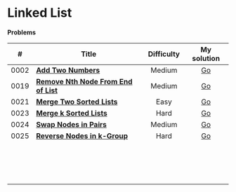 # Linked List



**Problems**

|  #   | Title                                                        | Difficulty |                         My solution                          |
| :--: | ------------------------------------------------------------ | :--------: | :----------------------------------------------------------: |
| 0002 | **[Add Two Numbers](https://github.com/Apollo4634/LeetCode/blob/master/problem/linked_list/0002_AddTwoNumbers.md)** |   Medium   | [Go](https://github.com/Apollo4634/LeetCode/tree/master/src/linked_list/solution/AddTwoNumbers_2.java) |
| 0019 | **[Remove Nth Node From End of List](https://github.com/Apollo4634/LeetCode/blob/master/problem/linked_list/0019_RemoveNthNodeFromEndOfList.md)** |   Medium   | [Go](https://github.com/Apollo4634/LeetCode/tree/master/src/linked_list/solution/RemoveNthNodeFromEndOfList_19.java) |
| 0021 | **[Merge Two Sorted Lists](https://github.com/Apollo4634/LeetCode/blob/master/problem/linked_list/0021_MergeTwoSortedLists.md)** |    Easy    | [Go](https://github.com/Apollo4634/LeetCode/tree/master/src/linked_list/solution/MergeTwoSortedLists_21.java) |
| 0023 | **[Merge k Sorted Lists](https://github.com/Apollo4634/LeetCode/blob/master/problem/linked_list/0023_MergeKSortedLists.md)** |    Hard    | [Go](https://github.com/Apollo4634/LeetCode/tree/master/src/linked_list/solution/MergeKSortedLists_23.java) |
| 0024 | **[Swap Nodes in Pairs](https://github.com/Apollo4634/LeetCode/blob/master/problem/linked_list/0024_SwapNodesInPairs.md)** |   Medium   | [Go](https://github.com/Apollo4634/LeetCode/tree/master/src/linked_list/solution/SwapNodesInPairs_24.java) |
| 0025 | **[Reverse Nodes in k-Group](https://github.com/Apollo4634/LeetCode/blob/master/problem/linked_list/0025_ReverseNodesInKGroup.md)** |    Hard    | [Go](https://github.com/Apollo4634/LeetCode/tree/master/src/linked_list/solution/ReverseNodesInKGroup_25.java) |
|      |                                                              |            |                                                              |
|      |                                                              |            |                                                              |
|      |                                                              |            |                                                              |
|      |                                                              |            |                                                              |
|      |                                                              |            |                                                              |
|      |                                                              |            |                                                              |
|      |                                                              |            |                                                              |
|      |                                                              |            |                                                              |
|      |                                                              |            |                                                              |
|      |                                                              |            |                                                              |
|      |                                                              |            |                                                              |
|      |                                                              |            |                                                              |
|      |                                                              |            |                                                              |
|      |                                                              |            |                                                              |
|      |                                                              |            |                                                              |
|      |                                                              |            |                                                              |

